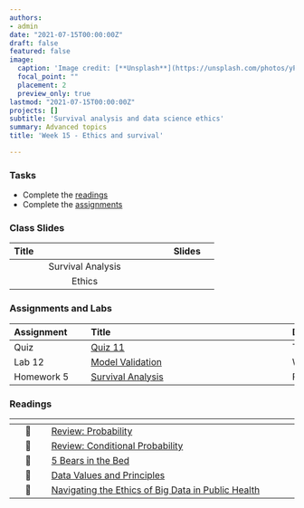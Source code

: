 ```yaml
---
authors:
- admin
date: "2021-07-15T00:00:00Z"
draft: false
featured: false
image:
  caption: 'Image credit: [**Unsplash**](https://unsplash.com/photos/yPBHXvN3HII)'
  focal_point: ""
  placement: 2
  preview_only: true
lastmod: "2021-07-15T00:00:00Z"
projects: []
subtitle: 'Survival analysis and data science ethics'
summary: Advanced topics
title: 'Week 15 - Ethics and survival'

---
```



### Tasks

- Complete the [readings](/post/15-week/#readings)
- Complete the [assignments](/post/15-week/#assignments)

### Class Slides 

| <div style="width:250px;text-align:left">Title</div> | <div  style="width:80px;text-align:center">Slides</div> | 
|:---:|:---------------------|
| Survival Analysis   | [<span style="color: #4b5357;"><i class="fas fa-desktop fa-lg"></i></span>](https://sta198f2021.github.io/website/slides/week-15/w15-l01-survival.html)  | 
| Ethics   | [<span style="color: #4b5357;"><i class="fas fa-desktop fa-lg"></i></span>](https://sta198f2021.github.io/website/slides/week-15/w15-l02-ethics.html)  | 








### Assignments and Labs

| <div style="width:120px;text-align:left">Assignment</div> | <div style="width:340px;text-align:left">Title</div> | <div style="width:200px;text-align:left">Due</div> |
|:---|:---|:---|
| Quiz | [Quiz 11](https://sakai.duke.edu) | Tues., 11/30 |
| Lab 12 | [Model Validation](https://sta198f2021.github.io/website/slides/week-15/lab-12-bwt.html) | Wed., 12/1 |
| Homework 5 | [Survival Analysis](https://sta198f2021.github.io/website/slides/week-15/hw5-lbw.html) | Fri., 12/3 |



### Readings

| <div style="width:50px"></div>  | <div style="width:420px"></div>  |  <div style="width:200px"></div> |
|:---:|:---|:---:|
| :page_facing_up: |[Review: Probability](https://sta198f2021.github.io/website/slides/week-02/w2-l03-prob.html)  | **Required** |
| :page_facing_up: |[Review: Conditional Probability ](https://sta198f2021.github.io/website/slides/week-02/w2-l04-condprob.html)  |**Required** |
| :movie_camera: | [5 Bears in the Bed](https://www.dailymotion.com/video/x6oqa4p)  | **Required (Seriously!)** |
| :page_facing_up: |[Data Values and Principles ](https://datapractices.org/manifesto/)  |**Required** |
| :page_facing_up: |[Navigating the Ethics of Big Data in Public Health ](https://sakai.duke.edu/access/content/group/26a48538-f5d9-44cf-bece-434eafc5d340/oxfordhb-9780190245191-e-31.pdf)  |**Recommended** |

